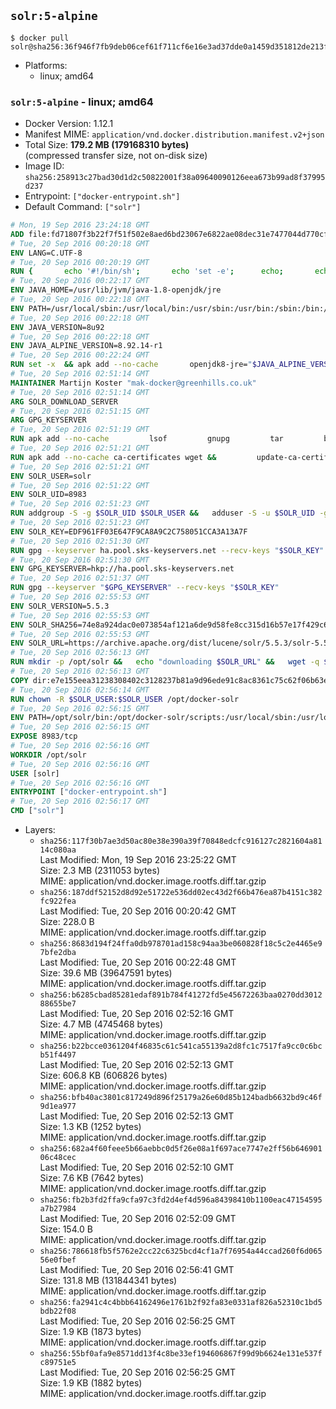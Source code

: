 ## `solr:5-alpine`

```console
$ docker pull solr@sha256:36f946f7fb9deb06cef61f711cf6e16e3ad37dde0a1459d351812de213f9b9c5
```

-	Platforms:
	-	linux; amd64

### `solr:5-alpine` - linux; amd64

-	Docker Version: 1.12.1
-	Manifest MIME: `application/vnd.docker.distribution.manifest.v2+json`
-	Total Size: **179.2 MB (179168310 bytes)**  
	(compressed transfer size, not on-disk size)
-	Image ID: `sha256:258913c27bad30d1d2c50822001f38a09640090126eea673b99ad8f37995d237`
-	Entrypoint: `["docker-entrypoint.sh"]`
-	Default Command: `["solr"]`

```dockerfile
# Mon, 19 Sep 2016 23:24:18 GMT
ADD file:fd71807f3b22f7f51f502e8aed6bd23067e6822ae08dec31e7477044d770cf48 in / 
# Tue, 20 Sep 2016 00:20:18 GMT
ENV LANG=C.UTF-8
# Tue, 20 Sep 2016 00:20:19 GMT
RUN { 		echo '#!/bin/sh'; 		echo 'set -e'; 		echo; 		echo 'dirname "$(dirname "$(readlink -f "$(which javac || which java)")")"'; 	} > /usr/local/bin/docker-java-home 	&& chmod +x /usr/local/bin/docker-java-home
# Tue, 20 Sep 2016 00:22:17 GMT
ENV JAVA_HOME=/usr/lib/jvm/java-1.8-openjdk/jre
# Tue, 20 Sep 2016 00:22:18 GMT
ENV PATH=/usr/local/sbin:/usr/local/bin:/usr/sbin:/usr/bin:/sbin:/bin:/usr/lib/jvm/java-1.8-openjdk/jre/bin:/usr/lib/jvm/java-1.8-openjdk/bin
# Tue, 20 Sep 2016 00:22:18 GMT
ENV JAVA_VERSION=8u92
# Tue, 20 Sep 2016 00:22:18 GMT
ENV JAVA_ALPINE_VERSION=8.92.14-r1
# Tue, 20 Sep 2016 00:22:24 GMT
RUN set -x 	&& apk add --no-cache 		openjdk8-jre="$JAVA_ALPINE_VERSION" 	&& [ "$JAVA_HOME" = "$(docker-java-home)" ]
# Tue, 20 Sep 2016 02:51:14 GMT
MAINTAINER Martijn Koster "mak-docker@greenhills.co.uk"
# Tue, 20 Sep 2016 02:51:14 GMT
ARG SOLR_DOWNLOAD_SERVER
# Tue, 20 Sep 2016 02:51:15 GMT
ARG GPG_KEYSERVER
# Tue, 20 Sep 2016 02:51:19 GMT
RUN apk add --no-cache         lsof         gnupg         tar         bash
# Tue, 20 Sep 2016 02:51:21 GMT
RUN apk add --no-cache ca-certificates wget &&         update-ca-certificates
# Tue, 20 Sep 2016 02:51:21 GMT
ENV SOLR_USER=solr
# Tue, 20 Sep 2016 02:51:22 GMT
ENV SOLR_UID=8983
# Tue, 20 Sep 2016 02:51:23 GMT
RUN addgroup -S -g $SOLR_UID $SOLR_USER &&   adduser -S -u $SOLR_UID -g $SOLR_USER $SOLR_USER
# Tue, 20 Sep 2016 02:51:23 GMT
ENV SOLR_KEY=EDF961FF03E647F9CA8A9C2C758051CCA3A13A7F
# Tue, 20 Sep 2016 02:51:30 GMT
RUN gpg --keyserver ha.pool.sks-keyservers.net --recv-keys "$SOLR_KEY"
# Tue, 20 Sep 2016 02:51:30 GMT
ENV GPG_KEYSERVER=hkp://ha.pool.sks-keyservers.net
# Tue, 20 Sep 2016 02:51:37 GMT
RUN gpg --keyserver "$GPG_KEYSERVER" --recv-keys "$SOLR_KEY"
# Tue, 20 Sep 2016 02:55:53 GMT
ENV SOLR_VERSION=5.5.3
# Tue, 20 Sep 2016 02:55:53 GMT
ENV SOLR_SHA256=74e8a924dac0e073854af121a6de9d58fe8cc315d16b57e17f429c6a91b0b065
# Tue, 20 Sep 2016 02:55:53 GMT
ENV SOLR_URL=https://archive.apache.org/dist/lucene/solr/5.5.3/solr-5.5.3.tgz
# Tue, 20 Sep 2016 02:56:13 GMT
RUN mkdir -p /opt/solr &&   echo "downloading $SOLR_URL" &&   wget -q $SOLR_URL -O /opt/solr.tgz &&   echo "downloading $SOLR_URL.asc" &&   wget -q $SOLR_URL.asc -O /opt/solr.tgz.asc &&   echo "$SOLR_SHA256 */opt/solr.tgz" | sha256sum -c - &&   (>&2 ls -l /opt/solr.tgz /opt/solr.tgz.asc) &&   gpg --batch --verify /opt/solr.tgz.asc /opt/solr.tgz &&   tar -C /opt/solr --extract --file /opt/solr.tgz --strip-components=1 &&   rm /opt/solr.tgz* &&   rm -Rf /opt/solr/docs/ &&   mkdir -p /opt/solr/server/solr/lib /opt/solr/server/solr/mycores &&   sed -i -e 's/#SOLR_PORT=8983/SOLR_PORT=8983/' /opt/solr/bin/solr.in.sh &&   sed -i -e '/-Dsolr.clustering.enabled=true/ a SOLR_OPTS="$SOLR_OPTS -Dsun.net.inetaddr.ttl=60 -Dsun.net.inetaddr.negative.ttl=60"' /opt/solr/bin/solr.in.sh &&   chown -R $SOLR_USER:$SOLR_USER /opt/solr &&   mkdir /docker-entrypoint-initdb.d /opt/docker-solr/
# Tue, 20 Sep 2016 02:56:13 GMT
COPY dir:e7e155eea31238308402c3128237b81a9d96ede91c8ac8361c75c62f06b63e9b in /opt/docker-solr/scripts 
# Tue, 20 Sep 2016 02:56:14 GMT
RUN chown -R $SOLR_USER:$SOLR_USER /opt/docker-solr
# Tue, 20 Sep 2016 02:56:15 GMT
ENV PATH=/opt/solr/bin:/opt/docker-solr/scripts:/usr/local/sbin:/usr/local/bin:/usr/sbin:/usr/bin:/sbin:/bin:/usr/lib/jvm/java-1.8-openjdk/jre/bin:/usr/lib/jvm/java-1.8-openjdk/bin
# Tue, 20 Sep 2016 02:56:15 GMT
EXPOSE 8983/tcp
# Tue, 20 Sep 2016 02:56:16 GMT
WORKDIR /opt/solr
# Tue, 20 Sep 2016 02:56:16 GMT
USER [solr]
# Tue, 20 Sep 2016 02:56:16 GMT
ENTRYPOINT ["docker-entrypoint.sh"]
# Tue, 20 Sep 2016 02:56:17 GMT
CMD ["solr"]
```

-	Layers:
	-	`sha256:117f30b7ae3d50ac80e38e390a39f70848edcfc916127c2821604a8114c080aa`  
		Last Modified: Mon, 19 Sep 2016 23:25:22 GMT  
		Size: 2.3 MB (2311053 bytes)  
		MIME: application/vnd.docker.image.rootfs.diff.tar.gzip
	-	`sha256:187ddf52152d8d92e51722e536dd02ec43d2f66b476ea87b4151c382fc922fea`  
		Last Modified: Tue, 20 Sep 2016 00:20:42 GMT  
		Size: 228.0 B  
		MIME: application/vnd.docker.image.rootfs.diff.tar.gzip
	-	`sha256:8683d194f24ffa0db978701ad158c94aa3be060828f18c5c2e4465e97bfe2dba`  
		Last Modified: Tue, 20 Sep 2016 00:22:48 GMT  
		Size: 39.6 MB (39647591 bytes)  
		MIME: application/vnd.docker.image.rootfs.diff.tar.gzip
	-	`sha256:b6285cbad85281edaf891b784f41272fd5e45672263baa0270dd301288655be7`  
		Last Modified: Tue, 20 Sep 2016 02:52:16 GMT  
		Size: 4.7 MB (4745468 bytes)  
		MIME: application/vnd.docker.image.rootfs.diff.tar.gzip
	-	`sha256:b22bcce0361204f46835c61c541ca55139a2d8fc1c7517fa9cc0c6bcb51f4497`  
		Last Modified: Tue, 20 Sep 2016 02:52:13 GMT  
		Size: 606.8 KB (606826 bytes)  
		MIME: application/vnd.docker.image.rootfs.diff.tar.gzip
	-	`sha256:bfb40ac3801c817249d896f25179a26e60d85b124badb6632bd9c46f9d1ea977`  
		Last Modified: Tue, 20 Sep 2016 02:52:13 GMT  
		Size: 1.3 KB (1252 bytes)  
		MIME: application/vnd.docker.image.rootfs.diff.tar.gzip
	-	`sha256:682a4f60feee5b66aebbc0d5f26e08a1f697ace7747e2ff56b64690106c48cec`  
		Last Modified: Tue, 20 Sep 2016 02:52:10 GMT  
		Size: 7.6 KB (7642 bytes)  
		MIME: application/vnd.docker.image.rootfs.diff.tar.gzip
	-	`sha256:fb2b3fd2ffa9cfa97c3fd2d4ef4d596a84398410b1100eac47154595a7b27984`  
		Last Modified: Tue, 20 Sep 2016 02:52:09 GMT  
		Size: 154.0 B  
		MIME: application/vnd.docker.image.rootfs.diff.tar.gzip
	-	`sha256:786618fb5f5762e2cc22c6325bcd4cf1a7f76954a44ccad260f6d06556e0fbef`  
		Last Modified: Tue, 20 Sep 2016 02:56:41 GMT  
		Size: 131.8 MB (131844341 bytes)  
		MIME: application/vnd.docker.image.rootfs.diff.tar.gzip
	-	`sha256:fa2941c4c4bbb64162496e1761b2f92fa83e0331af826a52310c1bd5bdb22f08`  
		Last Modified: Tue, 20 Sep 2016 02:56:25 GMT  
		Size: 1.9 KB (1873 bytes)  
		MIME: application/vnd.docker.image.rootfs.diff.tar.gzip
	-	`sha256:55bf0afa9e8571dd13f4c8be33ef194606867f99d9b6624e131e537fc89751e5`  
		Last Modified: Tue, 20 Sep 2016 02:56:25 GMT  
		Size: 1.9 KB (1882 bytes)  
		MIME: application/vnd.docker.image.rootfs.diff.tar.gzip
